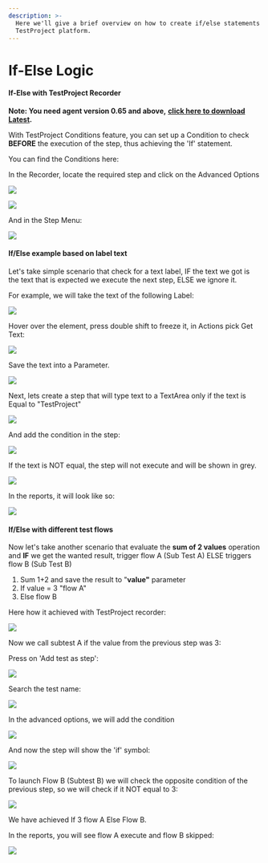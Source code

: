 ```yaml
---
description: >-
  Here we'll give a brief overview on how to create if/else statements using the
  TestProject platform.
---
```


# If-Else Logic

#### If-Else with TestProject Recorder <a href="#if-else-with-testproject-recorder" id="if-else-with-testproject-recorder"></a>

**Note: You need agent version 0.65 and above,** [**click here to download Latest**](https://app.testproject.io/#/download)**.**

With TestProject Conditions feature, you can set up a Condition to check **BEFORE** the execution of the step, thus achieving the 'If' statement.

You can find the Conditions here:

In the Recorder, locate the required step and click on the Advanced Options

![](<../../.gitbook/assets/image (522).png>)

![](<../../.gitbook/assets/image (511).png>)

And in the Step Menu:

![](<../../.gitbook/assets/image (545).png>)

#### If/Else example based on label text <a href="#ifelse-example-based-on-label-text" id="ifelse-example-based-on-label-text"></a>

Let's take simple scenario that check for a text label, IF the text we got is the text that is expected we execute the next step, ELSE we ignore it.

For example, we will take the text of the following Label:

![](<../../.gitbook/assets/image (568).png>)

Hover over the element, press double shift to freeze it, in Actions pick Get Text:

![](<../../.gitbook/assets/image (485).png>)

Save the text into a Parameter.

![](<../../.gitbook/assets/image (552).png>)

Next, lets create a step that will type text to a TextArea only if the text is Equal to "TestProject"

![](<../../.gitbook/assets/image (465).png>)

And add the condition in the step:

![](<../../.gitbook/assets/image (551).png>)

If the text is NOT equal, the step will not execute and will be shown in grey.

![](<../../.gitbook/assets/image (451).png>)

In the reports, it will look like so:

![](<../../.gitbook/assets/image (475).png>)

#### **If/Else with different test flows** <a href="#ifelse-with-different-test-flows" id="ifelse-with-different-test-flows"></a>

Now let's take another scenario that evaluate the **sum of 2 values** operation and **IF** we get the wanted result, trigger flow A (Sub Test A) ELSE triggers flow B (Sub Test B)

1. Sum 1+2 and save the result to "**value"** parameter
2. If value = 3 "flow A"
3. Else flow B

Here how it achieved with TestProject recorder:

![](<../../.gitbook/assets/image (547).png>)

Now we call subtest A if the value from the previous step was 3:

Press on 'Add test as step':

![](<../../.gitbook/assets/image (556).png>)

Search the test name:

![](<../../.gitbook/assets/image (521) (1).png>)

In the advanced options, we will add the condition

![](<../../.gitbook/assets/image (553).png>)

And now the step will show the 'if' symbol:

![](<../../.gitbook/assets/image (478).png>)

To launch Flow B (Subtest B) we will check the opposite condition of the previous step, so we will check if it NOT equal to 3:

![](<../../.gitbook/assets/image (557).png>)

We have achieved If 3 flow A Else Flow B.

In the reports, you will see flow A execute and flow B skipped:

![](<../../.gitbook/assets/image (484).png>)
